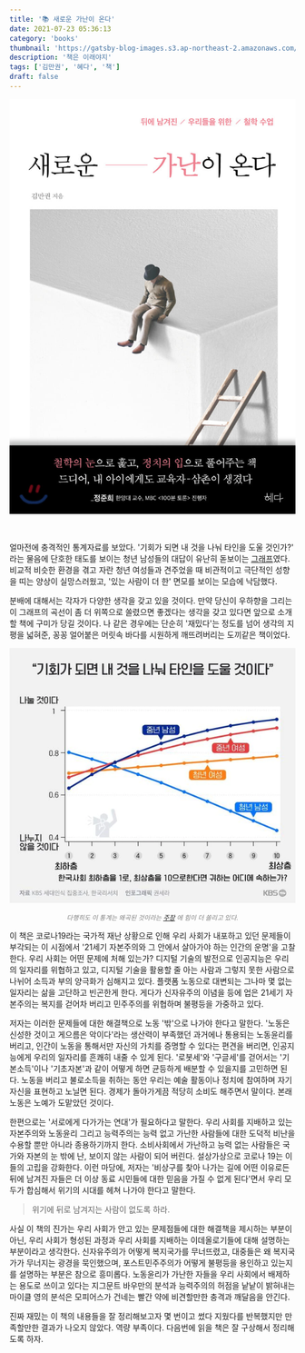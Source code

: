```yaml
---
title: '📚 새로운 가난이 온다'
date: 2021-07-23 05:36:13
category: 'books'
thumbnail: 'https://gatsby-blog-images.s3.ap-northeast-2.amazonaws.com/thumb_book3.gif'
description: '책은 이래야지'
tags: ['김만권', '혜다', '책']
draft: false
---
```


![](./images/newPovertyIsComing.jpg)

<br />

얼마전에 충격적인 통계자료를 보았다.
'기회가 되면 내 것을 나눠 타인을 도울 것인가?' 라는 물음에 단호한 태도를 보이는 청년 남성들의 대답이 유난히 돋보이는 [그래프][1]였다.
비교적 비슷한 환경을 겪고 자란 청년 여성들과 견주었을 때 비관적이고 극단적인 성향을 띠는 양상이 실망스러웠고,
'있는 사람이 더 한' 면모를 보이는 모습에 낙담했다.

[1]:https://news.kbs.co.kr/news/view.do?ncd=5218373 "KBS 세대인식 집중조사④ 세대가 아니라 세상이 문제다"


분배에 대해서는 각자가 다양한 생각을 갖고 있을 것이다.
만약 당신이 우하향을 그리는 이 그래프의 곡선이 좀 더 위쪽으로 쏠렸으면 좋겠다는 생각을 갖고 있다면 앞으로 소개할 책에 구미가 당길 것이다.
나 같은 경우에는 단순히 '재밌다'는 정도를 넘어 생각의 지평을 넓혀준, 꽁꽁 얼어붙은 머릿속 바다를 시원하게 깨뜨려버리는 도끼같은 책이었다.


![](./images/poverty1.webp)
<p style="text-align:center; font-style:italic; color:#808080; font-size:80%">
다행히도 이 통계는 왜곡된 것이라는 
<a href="https://www.chosun.com/economy/economy_general/2021/06/29/45QGN6LND5FAZDCFSG6LDBHLGI/" title="KBS ‘나쁜 이대남’ 그래프에 학자들이 분노하는 이유">주장</a>
에 힘이 더 쏠리고 있다.
</p>

이 책은 코로나19라는 국가적 재난 상황으로 인해 우리 사회가 내포하고 있던 문제들이 부각되는 이 시점에서
'21세기 자본주의와 그 안에서 살아가야 하는 인간의 운명'을 고찰한다.
우리 사회는 어떤 문제에 처해 있는가?
디지털 기술의 발전으로 인공지능은 우리의 일자리를 위협하고 있고,
디지털 기술을 활용할 줄 아는 사람과 그렇지 못한 사람으로 나뉘어 소득과 부의 양극화가 심해지고 있다.
플랫폼 노동으로 대변되는 그나마 몇 없는 일자리는 삶을 고단하고 빈곤한게 한다.
게다가 신자유주의 이념을 등에 업은 21세기 자본주의는 복지를 걷어차 버리고 민주주의를 위협하며 불평등을 가중하고 있다.

저자는 이러한 문제들에 대한 해결책으로 노동 '밖'으로 나가야 한다고 말한다.
'노동은 신성한 것이고 게으름은 악이다'라는 생산력이 부족했던 과거에나 통용되는 노동윤리를 버리고,
인간이 노동을 통해서만 자신의 가치를 증명할 수 있다는 편견을 버리면,
인공지능에게 우리의 일자리를 흔쾌히 내줄 수 있게 된다.
'로봇세'와 '구글세'를 걷어서는 '기본소득'이나 '기초자본'과 같이 어떻게 하면 균등하게 배분할 수 있을지를 고민하면 된다.
노동을 버리고 불로소득을 취하는 동안 우리는 예술 활동이나 정치에 참여하며 자기 자신을 표현하고 노닐면 된다. 
경제가 돌아가게끔 적당히 소비도 해주면서 말이다.
본래 노동은 노예가 도맡았던 것이다.

한편으로는 '서로에게 다가가는 연대'가 필요하다고 말한다.
우리 사회를 지배하고 있는 자본주의와 노동윤리 그리고 능력주의는 
능력 없고 가난한 사람들에 대한 도덕적 비난을 수용할 뿐만 아니라 종용하기까지 한다.
소비사회에서 가난하고 능력 없는 사람들은 국가와 자본의 눈 밖에 난, 보이지 않는 사람이 되어 버린다.
설상가상으로 코로나 19는 이들의 고립을 강화한다.
이런 마당에, 저자는 '비상구를 찾아 나가는 길에 어떤 이유로든 뒤에 남겨진 자들은 더 이상 동료 시민들에 대한 믿음을 가질 수 없게 된다'면서
우리 모두가 합심해서 위기의 시대를 헤쳐 나가야 한다고 말한다.

> 위기에 뒤로 남겨지는 사람이 없도록 하라.

사실 이 책의 진가는 우리 사회가 안고 있는 문제점들에 대한 해결책을 제시하는 부분이 아닌, 
우리 사회가 형성된 과정과 우리 사회를 지배하는 이데올로기들에 대해 설명하는 부분이라고 생각한다.
신자유주의가 어떻게 복지국가를 무너뜨렸고,
대중들은 왜 복지국가가 무너지는 광경을 묵인했으며,
포스트민주주의가 어떻게 불평등을 용인하고 있는지를 설명하는 부분은 참으로 흥미롭다.
노동윤리가 가난한 자들을 우리 사회에서 배제하는 용도로 쓰이고 있다는 지그문트 바우만의 분석과
능력주의의 허점을 낱낱이 밝혀내는 마이클 영의 분석은 모피어스가 건네는 빨간 약에 비견할만한 충격과 깨달음을 안긴다.

진짜 재밌는 이 책의 내용들을 잘 정리해보고자 몇 번이고 썼다 지웠다를 반복했지만 만족할만한 결과가 나오지 않았다.
역량 부족이다. 다음번에 읽을 책은 잘 구상해서 정리해도록 하자.

<!-- ## 복지국가의 구축 : 브레튼우즈 체제와 세계(world) 시장

제1 기계 시대에 축적된 부는 대공황과 두 번의 세계 대전을 거쳐 국가에 종속된다.
즉, 사람들은 공평하게 가난해진 것이다.
국가는 건강한 노동력을 확보해서 국부를 축적하고자 한다.
케인스를 중심으로 '브레튼우즈 체제Bretton Woods System'라는, 제1 기계 시대의 복지를 상징하는 경제 체제가 세계적으로 구축된다.
'통제된 자본주의Controlle capitalism'로 불리는 이 체제는 국가가 자본의 흐름을 파악하고 통제할 수 있었다.
일부 학자들은 이 시기를 자본주의의 진정한 황금기로 보기도 하는데,
국적이라는 꼬리표를 단 자본이 이윤을 벌어들이면 그 혜택이 소속 국가의 노동자들에게 소득과 사회보험으로 돌아갔기 때문이다.

세계 시장의 중심은 민족국가national state라는 단위다.
명확하게 그어진 영토 내에 존재하는 사람들이 '민족'이라는 가치 아래 모인 것.


## 복지국가의 쇠퇴 1) 신자유주의와 지구적(global) 시장으로의 전환
1971년 미국이 금본위제를 폐지하자 많은 국가들이 통화를 발행하고 돈을 푸는 양적 완화 현상이 발생했다.
통화량 증가와 더불어 73년 오일 쇼크로 인한 원자재 가격 상승은 스태그플레이션을 낳는다.
게다가 경제 선진국들은 국내에서 소비하지 못하는 잉여 생산물들을 내다 팔 곳이 필요했다.
과거에는 국가 간의 경계가 자본도 이익을 볼 수 있는 안전망의 역할을 했다면 이제는 자본이 이윤을 극대화하는 데 방해 요소가 되어 버린 것이다.

1970년대부터 본격화되기 시작한 신자유주의라는 이데올로기는 이런 배경에서 등장했다.
신자유주의는 경제 영역에서 국가 간 장벽의 높이를 낮추어 자본이 활동할 수 있는 시장을 전 지구적 차원으로 넓혀야 한다는 발상을 담고 있다.
1980년대 영국 총리 대처와 미국 대통령 레이건은 모든 국가와 사람들에게 이익이 될 것이라 약속하며 신자유주의 질서를 널리 퍼뜨렸다.

지구적 시작은 전 지구적 자원의 상호의존적인 행위자들로 연결되어 있다.
지구적 시장에는 민족국가라는 행위자 외에도 외에도 국제기구, 초국접 기업이 있다.
국제기구는 국경을 넘어 적용될 수 있는 무역 및 금융 규칙들을 정해 실행에 옮기고 이를 위반하는 국가들을 규제하는 역할을 한다. 
초국적 기업은 국적이라는 꼬리표를 떼 버리고 국경을 넘나들며 활동하는 기업을 말한다.

국가가 자본에 대한 통제력을 잃게 된 것이다.

## 복지국가의 쇠퇴 2) 포스트산업사회(소비사회)
제조업, 즉 생산이 중심인 사회에서 서비스업, 즉 소비가 중심이 된 사회로의 이행은 엄청난 사회변동을 동반했다.
생산의 중심 역학을 하던 노동자 계급이 쇠퇴했다.
노동계급을 구성하는 숫자 자체가 줄어들었고, 이로 인해 노동자 계급의 정치적 영향력도 축소했다.
더 심각한 문제는 국가와 자본이 '복지'라는 대의 아래 협력할 수 있었던 중요 요소가 사라져버렸다는 점이다.
산업사회가 노동자를 필요로 했기 때문에 자본이 복지를 구성해야할 필요가 있었던 것인데,
지구적 시장 체제에서 운영되는 포스트산업사회에서는 국가의 경계 밖에 값싼 노동력이 늘 대기하고 있기 때문에 국내 노동자들을 보호할 필요가 없어졌다.
복지국가에서 보호하고자 했던 산업시대의 주요 노동력들은 소비사회의 자본에겐 더 이상 매력적이지 않은 자원으로 전락해 버렸다. 

## 복지국가의 쇠퇴 3) 중산층의 자신감
지구화 시대에 벌어진 복지국가의 쇠퇴가 국가와 자본의 결탁만으로 가능했던 일일까?
세계적으로 저명한 사회학자 지그문트 바우만은 '어떻게 복지국가의 쇠퇴를 주도하는 신자유주의적 논리들이 순식간에 커다란 저항 없이 사람들에게 받아들여질 수 있었는가?'라는 질문을 던진다.
어떻게 '복지국가에 반대하는 민주주의Democracy Against the Welfare State'라는 아이러니가 탄생할 수 있었을까?

복지국가의 수혜를 받고 자라난 세대, 특히 만족스러운 삶을 사는 다수 중산층의 자신감이 그 주요한 요인이라는 게 바우만의 분석이다.
바우만은 과거 산업사회에 살았던 복지국가 초기의 중산층들은 빈곤하지 않았음에도 국가가 사회적 약자들에게 안전망을 제공하는 데 동의했다는 사실에 주목한다.
과거 중산층들은 그럭저럭 자립을 유지했다 하더라도 그 행운이 영원히 지속되지 못할 수 있다는것을 알았다.
언제라도 황폐해질 수 있다는 걸 알았다.
안전함이란 개인의 성실한 노력이 부릴 수 있는 마법보다 더 강력하고 믿을 만한 토대를 필요로 하는 것 아닌가?
이는 매우 타당한 의문이었고 그 답은 오로지 복지, 하나였다.

하지만 복지국가의 혜택을 받고 자라난 새로운 세대들은 부모 세대들과 다르게 자신감이 넘쳤다.
풍요의 시대와 사회적 안전망을 경험한 적이 없던 부모 세대들은 자립을 했다고 해도 그 성공이 얼마나 지탱될 수 있을지에 대해 확신할 수 없었다.
반면 부모 세대가 어렵게 마련한 복지국가에서 '사회의 보호'를 받으며 자라나 늘 자기 확신에 차 있던 새로운 세대는 자신감이 넘쳤다.
이들은 자신들이 입었던 복지의 혜택 덕분에 오늘날 자신이 만들어졌다는 사실을 망각하기 시작했다.

바우만은 차별철폐조치Affirmative action을 통해 사회적 성공을 이룬 이들이 거꾸로 차별철폐조치의 철폐에 앞장서는 현상을 그 예로 든다.
워드 코넬리는 '역차별을 철폐하자'는 주장으로 미국 주의회에 당선된 최초의 민주당 의원이다.
그는 아프리카계 미국인인데, 차별철폐조치가 성공을 위해 노력한 많은 아프리카계 미국인들을 평가절하한다고 주장했다.
이런 주장에 아프리카계 미국인 중산계급이 동조한 것이다.
바우만은 '미국 로스쿨에 입학한 전체 흑인 학생 3,435명 중 시험 성적만으로 입학할 수 있었던 학생은 687명 뿐이었다'는 자료를 근거로 코넬리의 주장에 반박한다.

코넬리의 역차별을 철폐하자와 같은 현상은,
우리들 대다수가 자신이 이룬 성공을 오로지 자기 노력만으로 얻었다고 믿고 싶어 하기 때문에 발생한 일이다.
이런 생각을 바탕으로 결국 자신의 성공을 만들어 준 사다리를 다음 세대들이 쓸 수 없게 걷어차 버리는 역설적 현상이 나타나는 것이다.
바우만은 이처럼 복지국가가 만들어 낸, 자신감에 넘치는 세대가 복지의 힘을 평가절하하고 자신의 노력과 재능만으로,
국가의 도움 없이도 시장을 통해 충분히 자신을 보호할 수 있다고 믿는 일이 일어났다고 분석한다.
이런 바우만의 분석은 복지국가의 수혜자들이 스스로 복지의 축소에 동의하게 된 주요 원인을 잘 설명하고 있다.

## 복지국가의 쇠퇴 4) 신자유주의 윤리 : 네 삶은 네가 책임져야 한다!
제1 기계 시대의 사람들은 '삶에는 때로 자기 스스로 책임질 수 없는 순간이 온다'는 현실을 알고 있었기 때문에 복지 국가 조성에 힘을 썼다.
'네 삶은 네가 책임져야 한다'는 윤리가 지배하고 있는 제2 기계 시대에서는 찾아보기 힘든 광경이다.

일말의 과장도 없이, 신자유주의는 진정으로 복지국가가 모든 악의 근원이라고 말한다.

아무런 도움 없이 시장 안에서 살다 보면 능력 있는 자들은 더 부유해지고 그렇지 못한 자들은 더 가난해지는 게 당연한 순리다.
시장주의자들에게 불평등은 결코 중요한 문제가 아니다.
어떻게 가난에서 벗어날 수 있냐는 물음에 시장주의자들은 '열심히 일하라'고 답한다.
이게 바로 시장주의자들이 말하는 진취적 자립정신이다.

자기 인생은 자신이 책임지는 것이다는 윤리에 담긴 발상은,
삶이 위험에 처했을 때 국가에 요구하기보다는 스스로 그 위기를 넘어서라는 것이다.
결국 국가가 보호의 책임을 개인에게 떠넘기는 것이다.
실제로 이 윤리가 작동하면서 국가는 원래 맡고 있던 보호의 기능을 제공하지 않으면서 국가의 권리만을 주장하게 되었다.
또한 이 윤리와 함께 성장한 세대는 자신들의 삶이 대공황 이후 그 어느 세대보다 어려운 상황에 처했음에도 국가에 아무것도 요구하지 않는, 역사적으로는 거의 없었던 기이한 일이 일어난 것이다.
실제로 2019년 <월스트리트저널>은 미국에서 가장 많이 교육받은 밀레니얼 세대(1981~1996 출생자)가 아이러니하게도 대공황 이후 가장 가난한 세대가 되었다고 보도한다.
우리나라도 2016년부터 통계청 등에서 발표한 자료에 따르면 지금의 20~30대들이 부모보다 가난한 첫 세대가 될 것이라고 말하고 있다.

그런데 대다수의 개인들은 세상이 이렇게 변한 이유를 알지 못한 채, 자신의 삶은 자신이 책임지는 것이라는 윤리를 당연한 것으로 받아들이고 있다.
이제 개인의 실패는 사회구조적 문제라기보다 개인의 능력 탓이고, 더 이상 국가가 개입할 문제가 아니라 개인이 온전히 책임져야 할 일이 되어 버렸다.
개인들은 자기 책임의 윤리를 내면화한 채 아무런 보호 장비 없이 지구적 시장에 내던져지고 있는 것이다.

제4 장에서는 복지국가의 쇠퇴가 불평등의 세계로 귀결된 그 과정을 살펴본다.
또한 민주주의가 이 문제들을 해결할 수 있을지에 대해서도 살펴본다.

## 디지털 디바이드 : 기술의 혜택은 평등하게 분배되지 않는다
디지털 디바이드Digital divide라는 용어에는 디지털 기술을 쓸 수 있는 사람과 그렇지 못한 사람들이 분리되어 있다는 것 이상의 의미를 담고 있다.
디지털 기술의 발전은 사회계층 구조의 정점에 서 있는 사람들에게 더 많은 혜택을 주는 경향이 있다.

2019년 포브스에서 작성한 세계에서 가장 부유한 사람들의 명단을 살펴보면 디지털 기술 관련 종사자들이 대다수를 차지한다.
디지털 기업의 독점적 지위는 앞으로도 강화될 저남ㅇ이다.

## 민주주의는 왜 불평등을 용인하는가? : 포스트 민주주의
포스트민주주의라는 용어는 콜린 크라우치라는 정치사회학자가 2000년에 내놓은 책에서 나타났다.
포스트민주주의는 우리가 알고 있는 민주주의의 모든 특성을 다 갖추고 실제로 작동도 하는 사회를 말한다.
다만 민주주의와 다른 점은, 권력의 중심이 다수의 유권잦에서 특권을 추구하는 소규모 정치 엘리트와 부유한 집단으로 옮겨갔다는 점이다.
근대 민주주의가 권력을 소수의 왕과 영주들로부터 평범한 사람들에게 옮겨 놓았다면, 포스트민주주의에선 그 반대 현상이 일어나고 있다.

포스트민주주의 사회의 정당에선 핵심 동심원(3~4인의 소수 결정권자)이 국회 의원, 평당원 등을 생략하고 제일 바깥에 있는 일반 유권자와 바로 연결되는 일이 일어난다.
이들이 때로는 평범한 유권자가 아니라 사회에서 막강한 영향력을 행사하고 있는 소수의 부유한 사람들 혹은 강력한 초국적 기업의 CEO다.
정중앙의 소수 정치 엘리트와 동심원 밖의 경제 엘리트들이 직접적으로 연결되도록 다리를 놓아주는 사람들이 바로 로비스트다.

포스트민주주의 사회의 중요한 특징은, 정치 결정권자들이 부유한 이들의 이익을 합벅적인 절차를 밟아서 실현시켜 준다는 데 있다.
공공 부문의 민명화가 대표적인 사례다.
정당 지도부에 쉽사리 맞설 수 없는 일반 의원들은 이런 결정을 수동적으로 따를 수밖에 없고,
정당 지도부 자리를 노리는 의원들은 다음번 수혜를 받을 이가 자신이기에 굳이 반대할 이유가 없는 것이다.
정권 교체가 가능한 민주 사회이기에 다른 정당들 역시 자신들이 권력을 잡게 되면 그 수혜를 받게 될 테니 적극적으로 나서서 반대할 이유가 없다.

결론적으로 포스트민주주의 사회에서 제도권 정치인들은, 심지어 진보적 정치인들조차 슈퍼리치들의 이익을 견제하고 그들의 부패를 막는 일에 결코 적극적으로 나서지 않는다
실제로 2000년대 접어들며 세계 곳곳에서 많은 사람들이 자신의 목소리를 들어주지 않는 제도권 정치인들에게 좌절감을 느끼기 시작했다.
이런 좌절감이 브렉시트와 트럼프 열풍을 낳았고 결국 포퓰리즘의 폭발로 이어졌다.

## 포스트 민주주의 시대의 포퓰리즘
전통적으로 포퓰리즘이 작동하는 기본 원리는 '소수의 엘리트들이 평범한 사람들의 권력을 빼앗아 갔다. 그 권력을 다시 찾아 돌려주겠다.' 는 것이다. 
이 시대의 좌파 포퓰리즘은 이 원칙에 따라 충실히 움직여 왔다. 이들은 권력에서 배제되어 있는 자라면 누구나 연대해야 하는 존재로 여긴다. 
반면 우파 포퓰리즘은 '소수의 엘리트'와 '평범한 사람들' 사이에 제3의 집단을 설정한다. 여기엔 이민자, 외국인 노동자, 난민, 여성 등이 포함된다. 
쉽게 말해 사회의 최약층인 '더 배제된 자'를 이용해 평범한 이들로 구성된 '덜 배제된 자'들을 결집하는 방식이다. 
트럼프와 브렉시트가 우파 포퓰리즘의 작동 방식에 기댄 대표적 사례다.

트럼프가 힐러리를 물리칠 수 있었던 이유로 많은 전문가들이 꼽는 것은, 힐러리 역시 아무리 말해도 평범한 사람들의 요구를 들어주지 않는 기성 정치인으로 치부했다는 점이다. 
힐러리 역시 포스트 민주주의를 만든 소수 엘리트 정치인의 일부라는 것이다.
트럼프의 당선은 역사의 역설적인 한 장면이었다. 
슈퍼리치들과 그들과 결탁한 소수 정치 엘리트들에게 질려 버린 사람들이 그 문제를 해결하기 위해 슈퍼리치에게 권력을 맡긴 셈이기 때문이다.

## 노동과 빈곤 : 플랫폼 노동의 현실
플랫폼 노동은 공유 경제라는 명목아래 만들어진, 유휴 자산을 활용해 부업을 할 수 있게 해주는 노동 방식을 뜻한다.
스마트폰 앱같은 디지털 플랫폼을 통해서 필요에 따라 계약을 맺고 일하는 사람을 플랫폼 노동자라고 한다.
우리나라에선 퀵서비스, 화물운송기사, 택배기사 모두 플랫폼 노동으로 전환되었다.

플랫폼은 노동자들을 부업으로 일하는 독립 사업자로 여긴다.
플랫폼에게 '부업'과 '독립 사업자'는 마법의 단어다.
이를 통해 4대 보험으로 상징되는, 기업이 고용자들에게 제공해야 할 보호의 의무에서 간편하게 벗어날 수 있다.
플랫폼 노동자들은 일터에서 노동자로 일하지만 법적으로는 독립 사업자, 즉 사장님이다.
이 마법의 단어들은 단지 노동자들을 보호하던 전통적인 사회보장 혜택을 빼앗는 것에 그치지 않는다.
'노동자'라는 지위를 '사업자'라는 말 뒤에 교묘히 숨겨서, 이들이 노동조합 등을 만들어 행사할 수 있는 노동 3권까지 박탈해버린다.
보호가 필요한 곳에선 독립 사업자로, 작업이 필요한 곳에선 노동자로 남게 되는 것이다.

## 노동윤리가 형성된 배경
인류는 늘 결핍에 시달려왔다.
이 결핍에서 벗어나려면 생산력을 증대시켜야만 했고, 1차 산업혁명이 그 해결책으로 부상한다.
그런데 산업혁명을 진전시키는 데 큰 장애물이 있었다.
기계 앞에서 열심히 일할 노동자들이 필요했지만 사람들은 열심히 일하려 들지 않았다.
그러자 노동력이 필요했던 이들은 노동을 선악의 문제로 바꾸는 시도를 한다.
'열심히 일하는 것이 선이요, 게으른 것은 악'이라는 노동 윤리를 만들어 낸 것이다.
종래에는 막스 베버가 <프로테스탄트 윤리와 자본주의 정신>(1904)에서
'파이를 가져가려면 노동으로 증명하라'고 설파하기에 이른다.

## 존중하지도 않는 노동이 왜 인간의 자격이 될까?
제2 기계 시대가 만들어 낸 플랫폼 자본과 탈산업사회에서 만들어진 소비사회 모두 노동을 존중하지 않고 있다.
그런데 참 이상하게도, 노동을 존중하지도 않으면서 열심히 일하는 것이 선한 것이라는 노동 윤리는 그 어느 때보다도 강성한 시대다.
왜 우리는 여전히 과거의 노동 윤리를 지키고 있는가?
바우만은 이렇게 말한다. 
'소비사회에서 생산자들의 윤리인 노동 윤리가 필요한 이유는 가난한 자들을 사회에서 배제시키기 위해서다'
열심히 일하는 것은 선이고 그렇지 않은 것은 악이라는 노동 윤리를 따라가다 보면,
빈곤한 자는 노동하기를 거부하는 부도덕한 자이고 부도덕한 자는 도와줄 필요가 없다는 결론에 이르게 된다.
한마디로, 노동 윤리란 가난을 타락의 언어로 그려내는 효과적인 수단인 것이다.

궁핍을 타락의 언어로 그려 낼 때 생기는 두 가지 효과가 있다.
첫째, 이들을 우리 눈 밖으로, 보이지 않는 곳으로 몰아내도 비난받지 않는다.
둘째, 이들을 도와줘야 한다는 도덕적 의무감에서 벗어날 수 있따.

## 보이지 않는 사람들을 보이게 하라!
바우만은 제2 기계 시대가 만들어 낸 소비사회에서 노동 윤리의 압박을 받는 가난한 자들은 자신의 모습을 전혀 드러내지 않고 있다고 말한다.

이 사회에서 착한 빈민이란 아무리 힘들어도 사회에 아무것도 요구하지 않는 이들을 뜻한다.
마치 이 세상에 존재하지 않는 것처럼 살아가는 가난한 이들, 이들이 사회에 도움을 요구한다는 건 곧 노동 윤리를 갖추지 못한 사람 취급을 받고, 스스로 사람 구실을 못하는 쓸모없는 존재라는 걸 밝히는 것과 같다.
그래서 이들이 선택한 삶은 보이지 않는 삶, 아무것도 요구하지 않는 삶이다.
이런 이유로 오늘날 가난한 사람들은 자신의 실패를 홀로 견뎌 내야 하는 운명에 처해 있다.
빈곤이 만들어 낸 수치심이라는 이불을 덮고 내일에 대한 아무런 희망 없이, 그저 하루하루를 버티는 삶을 살아갈 수밖엔 없는 것이다.

수치심에 휩싸인 사람이 자신을 비하하고 경멸하지 않을 수 있을까?
스스로를 혐오하는 그 끔찍한 감정을 마음속 깊이 담아 두고 끝까지 억누를 수가 있을까?
그들도 그런 감정을 해소할 곳이 필요하지 않을까?

## 능력주의의 함정
최근 제2 기계 시대가 만들어 낸 새로운 불안과 불평등에 맞서는 우리들의 모습을 보면 안타까울 때가 있다. 
많은 사람들이 요구하는 공정성의 내용을 살펴보면, 그 핵심이 각자도생의 기회를 보장하라는 것, 그 이상도 이하도 아니다. 
우리가 알아서 살아남을 테니 국가는 그 기회를 공정하게 보장하라는 것이다. 
그 이면에는 능력주의가 자리 잡고 있다. 

능력주의는 2020년 우리 사회에서 가장 많이 회자된 말 중 하나다. 영어로는 메리토크라시meritocracy라 부른다. 
라틴어의 mertium에서 온 merit(훌륭함)라는 말과 그리스어의 kratia에서 유래한 cracy(통치)라는 말을 조합해 만든 단어로, 글자 그대로 옮기면 훌륭함이 통치하는 정치체제를 뜻한다. 
1958년에 발간된 마이클 영의 <능력주의의 부상>에서 이 표현이 처음 쓰였다.
영에 따르면 능력을 중시하는 발상은 산업혁명 이전에도 존재했다. 
그런데 왜 민주주의 시대에서 능력이 그 어느 때보다 중요해진 것일까?

민주적 사회에서 하층계급과 상층계급을 가르는 심연이 더욱 넓어졌는 데도 왜 사회는 이토록 안정을 유지하는가? 
영의 대답은 명확하다. 
지금의 이 불평등은 능력에 따라 계층이 갈리는 것이 당연하다는 공유된 가치 아래 만들어졌기 때문에 사회가 안정을 유지한다는 것이다. 

이런 상황에서 영은 다시 질문을 던진다. 
만약 우리가 민주주의 사회에 살고 있다면 '우리 사회의 구성원 중 누군가의 능력이 조금 떨어진다는 게 객관적으로 입증된다 하더라도, 왜 그것이 재화와 권력을 적게 할당받아야 하는 이유가 되는가?' 
영의 이러한 문제제기는 일리가 있다. 
역사적으로 보았을 때, 평범한 사람들이 엘리트보다 능력이 뛰어나서 민주주의가 정당성을 획득한 것은 아니기 때문이다. 
그런데 왜 민주주의 시대에 살고 있는 평범한 우리들조차 능력에 따라 자원과 권력을 할당받는 게 정당하다고 생각하는 걸까?

영은 이렇게 답한다. 
'능력주의란 평등을 받아들인 민주주의 사회에서 노골적으로 만들어지고 있는 불평등이란 모순을 비켜가기 위해 작동하는 일종의 이데올로기다' 평등을 추구하는 사회에서 '능력에 따른 불평등은 정당하다 혹은 제한되지 않는다'고 공개적으로 말함으로써 권력을 행사하는 자에게 마땅한 자격을, 
권력 행사의 대상이 되는 사람에겐 저항 없이 그들의 지배를 받아들이도록 만드는 역할을 한다는 것이다.

여기에 더해, 영은 이런 능력주으가 새로운 계층을 만들어 내고 새롭게 등장한 계층 사이에 높은 벽을 만들어 결국 계층 이동을 가로막는다고 주장한다.
능력주의가 사회적 계층 이동을 가능하게 아니라 오히려 가로막는다는 것을 인지하면 우리는 당황한다. 
수많은 사람들이 지금 이 순간에도 능력주의를 불평등의 해결책처럼 말하고 있기 때문이다.

대니얼 마코비츠 역시 <능력주의의 함정>(2019)에서 능력주의가 불평등의 해결책이 아니라 원인이라는 마이클 영과 똑같은 주장을 한다.
마코비츠는 1950~60년대 서구 사회에서 능력주의 혁명이 일어난 시기에 주목하며, 이때 일어난 가장 큰 변화 하나를 지적한다. 
바로 엘리트 계급이 자식에게 신분과 재산 대신 '능력을 만들어서' 물려주기 시작했다는 것이다.
결국 이런 현실 속에서 '능력'이란 것 또한 엘리트 부모로부터 자녀에게 세습되며 계층 이동을 가로막게 되는 것이다.

이런 식으로 능력주의가 퍼져 나갈 때 민주주의 사회는 두 가지 문제를 마주하게 된다.
첫째, 중산층이 무너진다.
둘째, 혐오와 차별이 퍼지며 구성원들 간의 연대가 가로막힌다.

민주주의의 기반은 중산층이라는 게 치명적이다. 
상위계층에게 민주주의란 자본주의에서 최대한 성과를 얻고자 하는 자신들을 제약하려 드는 귀찮은 것일 수 있고, 
하위계층은 먹고 살기 바빠 자유와 평등 같은 사회적 가치게 관심을 기울이기가 어렵다

더 큰 문제는 노력주의로 변신한 능력주의가 사회의 다수를 능력도 없고 충분히 노력하지 않는 자들로 만들어, 
사회로부터 혜택을 받을 자격이 없는 사람들로 전락시킨다는 점이다.
마이클 영은 능력주의가 '지능(I.Q) + 노력 = 능력' 이라는 등식 아래, 개인이 지닌 능력 외에는 그 어떤 것도 개인의 성취를 좌우하는 요소가 되어서는 안 된다는 발상이라고 말한다. 
언뜻 공정해 보이는 이 공식에는 결정적인 함정이 있다. 
지능이란 게 타고난 운에 좌우되는 유전적 요소와 관련 있기 때문이다. 
운에 좌우되는 능력주의는 이미 공정하지 못한 것이다. 
그래서일까? 능력주의에 대한 주장을 보면 대부분 자신의 의지로 어쩔 수 없는 지능이라는 유전적 요소는 은연중에 사라져 버리고 오로지노력만 남아 있는 걸 볼 수 있다.
 
능력주의는 진입 장벽을 넘지 못한 모든 사람들을 게으른 사람, 충분히 노력하지 않은 사람으로 취급한다. 
사회적 다수를 능력 없는 자들로 만들어 무기력에 빠뜨릴 뿐만 아니라, 게으른 자들로 취급하며 도덕적 수치심까지 안긴다.
바우만은 자기혐오를 두고 이렇게 말한다. 
누구도 자신에 대한 분노를 끝까지 자기 안에 담아 둘 수는 없다. 
그 분노는 바깥으로 분출되게 되어 있다. 
그 분노의 대상이 자신을 절망에 빠뜨린 바로 그 대상이 아닐 수도 있다는 점이다.
자기혐오와 타자혐오로 이어진다는 것이다. -->
